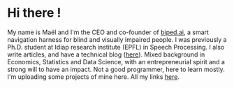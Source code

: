 # Hi there !

My name is Maël and I'm the CEO and co-founder of [biped.ai](https://biped.ai), a smart navigation harness for blind and visually impaired people. I was previously a Ph.D. student at Idiap research institute (EPFL) in Speech Processing. I also write articles, and have a technical blog ([here](https://maelfabien.github.io/)). Mixed background in Economics, Statistics and Data Science, with an entrepreneurial spirit and a strong will to have an impact. Not a good programmer, here to learn mostly. I'm uploading some projects of mine here. All my links [here](https://linktr.ee/maelf).
